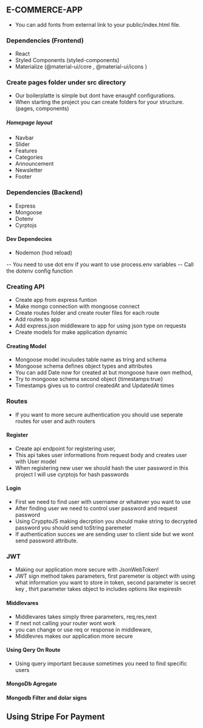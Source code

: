 ## E-COMMERCE-APP

- You can add fonts from external link to your public/index.html file.

### Dependencies (Frontend)

- React
- Styled Components (styled-components)
- Materialize (@material-ui/core , @material-ui/icons )

### Create pages folder under src directory

- Our boilerplatte is simple but dont have enaughf configurations.
- When starting the project you can create folders for your structure. (pages, components)

##### Homepage layout

- Navbar
- Slider
- Features
- Categories
- Announcement
- Newsletter
- Footer

### Dependencies (Backend)
- Express
- Mongoose
- Dotenv
- Cyrptojs

#### Dev Dependecies
- Nodemon (hod reload)

-- You need to use dot env if you want to use process.env variables 
-- Call the dotenv config function

### Creating API
- Create app from express funtion
- Make mongo connection with mongoose connect
- Create routes folder and create router files for each route 
- Add routes to app 
- Add express.json middleware to app for using json type on requests
- Create models for make application dynamic

#### Creating Model
- Mongoose model inculudes table name as tring and schema
- Mongoose schema defines object types and attributes
- You can add Date now for created at but mongoose have own method,
- Try to mongoose schema second object {timestamps:true}
- Timestamps gives us to control createdAt and UpdatedAt times

### Routes
- If you want to more secure authentication you should use seperate routes for user and auth routers
#### Register
- Create api endpoint for registering user,
- This api takes user informations from request body and creates user with User model
- When registering new user we should hash the user password in this project I will use cyrptojs for hash passwords
#### Login
- First we need to find user with username or whatever you want to use
- After finding user we need to control user password and request password
- Using CrypptoJS making decrption you should make string to decrypted password you should send toString paremeter
- If authentication succes we are sending user to client side but we wont send password attribute.

### JWT
- Making our application more secure with JsonWebToken!
- JWT sign method takes parameters, first paremeter is object with using what information you want to store in token,
second parameter is secret key ,
thirt parameter takes object to includes options like expiresIn

#### Middlevares
- Middlevares takes simply three parameters, req,res,next 
- If next not calling your router wont work
- you can change or use req or response in middleware,
- Middlevres makes our application more secure

#### Using Qery On Route
- Using query important because sometimes you need to find specific users


#### MongoDb Agregate
#### Mongodb Filter and dolar signs

## Using Stripe For Payment